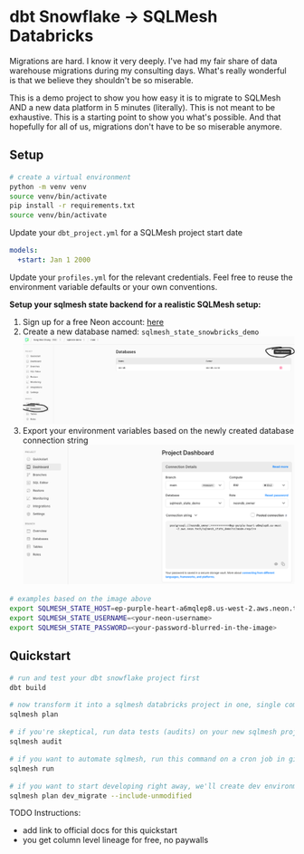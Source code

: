 # dbt Snowflake -> SQLMesh Databricks

Migrations are hard. I know it very deeply. I've had my fair share of data warehouse migrations during my consulting days. What's really wonderful is that we believe they shouldn't be so miserable. 

This is a demo project to show you how easy it is to migrate to SQLMesh AND a new data platform in 5 minutes (literally). This is not meant to be exhaustive. This is a starting point to show you what's possible. And that hopefully for all of us, migrations don't have to be so miserable anymore. 


## Setup

```bash
# create a virtual environment
python -m venv venv
source venv/bin/activate
pip install -r requirements.txt
source venv/bin/activate
```

Update your `dbt_project.yml` for a SQLMesh project start date

```yaml
models:
  +start: Jan 1 2000
```

Update your `profiles.yml` for the relevant credentials. Feel free to reuse the environment variable defaults or your own conventions.

**Setup your sqlmesh state backend for a realistic SQLMesh setup:**

1. Sign up for a free Neon account: [here](https://neon.tech/)
2. Create a new database named: `sqlmesh_state_snowbricks_demo`
![new_database](./images/new_database.png)
3. Export your environment variables based on the newly created database connection string
![new_database](./images/connection_string.png)

```bash
# examples based on the image above
export SQLMESH_STATE_HOST=ep-purple-heart-a6mqlep8.us-west-2.aws.neon.tech
export SQLMESH_STATE_USERNAME=<your-neon-username>
export SQLMESH_STATE_PASSWORD=<your-password-blurred-in-the-image>
```

## Quickstart

```bash
# run and test your dbt snowflake project first
dbt build
```

```bash
# now transform it into a sqlmesh databricks project in one, single command
sqlmesh plan
```

```bash
# if you're skeptical, run data tests (audits) on your new sqlmesh project
sqlmesh audit
```

```bash
# if you want to automate sqlmesh, run this command on a cron job in github actions/orchestrator
sqlmesh run
```

```bash
# if you want to start developing right away, we'll create dev environments for free and very fast
sqlmesh plan dev_migrate --include-unmodified
```


TODO Instructions:

- add link to official docs for this quickstart
- you get column level lineage for free, no paywalls 